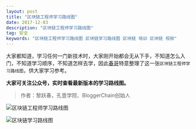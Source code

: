 ```yaml
---
layout: post
title: "区块链工程师学习路线图"
date: 2017-12-03
description: "区块链工程师学习路线图"
tag: 安全
keywords: "区块链工程师学习路线图 区块链学习路线图 区块链 培训 区块链 视频"
---
```


大家都知道，学习任何一门新技术时，大家刚开始都会无从下手，不知道怎么入门，不知道学习顺序，不知道怎样去学，因此[春哥](http://liyuechun.org)特意整理了这一张`区块链工程师学习路线图`，供大家学习参考。

**大家可关注公众号，实时查看最新版本的学习路线图。**


> 作者：黎跃春，孔壹学院、BloggerChain创始人

![区块链工程师学习路线图](http://om1c35wrq.bkt.clouddn.com/%E5%8C%BA%E5%9D%97%E9%93%BE%E5%B7%A5%E7%A8%8B%E5%B8%88%E5%AD%A6%E4%B9%A0%E8%B7%AF%E7%BA%BF%E5%9B%BE.png)

![区块链学习路线图](http://om1c35wrq.bkt.clouddn.com/%E5%8C%BA%E5%9D%97%E9%93%BE%E5%AD%A6%E4%B9%A0%E8%B7%AF%E7%BA%BF%E5%9B%BE.png)


